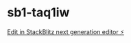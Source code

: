 # sb1-taq1iw

[Edit in StackBlitz next generation editor ⚡️](https://stackblitz.com/~/github.com/Rajathbharadwaj/sb1-taq1iw)